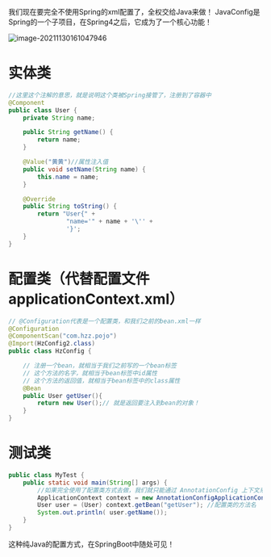 我们现在要完全不使用Spring的xml配置了，全权交给Java来做！
JavaConfig是Spring的一个子项目，在Spring4之后，它成为了一个核心功能！

![image-20211130161047946](C:\Users\Bosco\Desktop\GitHub\blog\spring\img\image-20211130161047946.png)



# 实体类

```java
//这里这个注解的意思，就是说明这个类被Spring接管了，注册到了容器中
@Component
public class User {
    private String name;

    public String getName() {
        return name;
    }

    @Value("黄黄")//属性注入值
    public void setName(String name) {
        this.name = name;
    }

    @Override
    public String toString() {
        return "User{" +
                "name='" + name + '\'' +
                '}';
    }
}

```

# 配置类（代替配置文件applicationContext.xml）

```java	
// @Configuration代表是一个配置类，和我们之前的bean.xml一样
@Configuration
@ComponentScan("com.hzz.pojo")
@Import(HzConfig2.class)
public class HzConfig {

    // 注册一个bean，就相当于我们之前写的一个bean标签
    // 这个方法的名字，就相当于bean标签中id属性
    // 这个方法的返回值，就相当于bean标签中的class属性
    @Bean
    public User getUser(){
        return new User();// 就是返回要注入到bean的对象！
    }
}

```

# 测试类

```java
public class MyTest {
    public static void main(String[] args) {
        //如果完全使用了配置类方式去做，我们就只能通过 AnnotationConfig 上下文来获取容器，通过配置类的class对象加载！
        ApplicationContext context = new AnnotationConfigApplicationContext(HzConfig.class);
        User user = (User) context.getBean("getUser"); //配置类的方法名
        System.out.println( user.getName());
    }
}
```

这种纯Java的配置方式，在SpringBoot中随处可见！